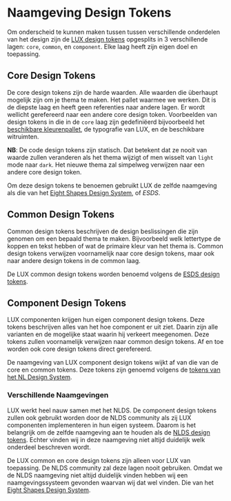 # Naamgeving Design Tokens

[design-tokens]: /docs/developer-design-tokens--docs
[esds-naamgeving]: https://medium.com/eightshapes-llc/naming-tokens-in-design-systems-9e86c7444676
[kleurenpallet]: https://www.rijkshuisstijl.nl/publiek/modules/product/DigitalStyleGuide/default/index.aspx?ItemId=6744
[nlds-naamgeving]: https://www.nldesignsystem.nl/handboek/design-tokens/#naamgeving

Om onderscheid te kunnen maken tussen tussen verschillende onderdelen van het design zijn de [LUX design tokens][design-tokens] opgesplits in 3 verschillende lagen: `core`, `common`, en `component`. Elke laag heeft zijn eigen doel en toepassing.

## Core Design Tokens

De core design tokens zijn de harde waarden. Alle waarden die überhaupt mogelijk zijn om je thema te maken. Het pallet waarmee we werken. Dit is de diepste laag en heeft geen referenties naar andere lagen. Er wordt wellicht gerefereerd naar een andere core design token. Voorbeelden van design tokens in die in de `core` laag zijn gedefiniëerd bijvoorbeeld het [beschikbare kleurenpallet][kleurenpallet], de typografie van LUX, en de beschikbare witruimten.

**NB**: De code design tokens zijn statisch. Dat betekent dat ze nooit van waarde zullen veranderen als het thema wijzigt of men wisselt van `light` mode naar `dark`. Het nieuwe thema zal simpelweg verwijzen naar een andere core design token.

Om deze design tokens te benoemen gebruikt LUX de zelfde naamgeving als die van het [Eight Shapes Design System][esds-naamgeving], of _ESDS_.

## Common Design Tokens

Common design tokens beschrijven de design beslissingen die zijn genomen om een bepaald thema te maken. Bijvoorbeeld welk lettertype de koppen en tekst hebben of wat de primaire kleur van het thema is. Common design tokens verwijzen voornamelijk naar core design tokens, maar ook naar andere design tokens in de common laag.

De LUX common design tokens worden benoemd volgens de [ESDS design tokens][esds-naamgeving].

## Component Design Tokens

LUX componenten krijgen hun eigen component design tokens. Deze tokens beschrijven alles van het hoe component er uit ziet. Daarin zijn alle varianten en de mogelijke staat waarin hij verkeert meegenomen. Deze tokens zullen voornamelijk verwijzen naar common design tokens. Af en toe worden ook core design tokens direct gerefereerd.

De naamgeving van LUX component design tokens wijkt af van die van de core en common tokens. Deze tokens zijn genoemd volgens de [tokens van het NL Design System][nlds-naamgeving].

### Verschillende Naamgevingen

LUX werkt heel nauw samen met het NLDS. De component design tokens zullen ook gebruikt worden door de NLDS community als zij LUX componenten implementeren in hun eigen systeem. Daarom is het belangrijk om de zelfde naamgeving aan te houden als de [NLDS design tokens][nlds-naamgeving]. Echter vinden wij in deze naamgeving niet altijd duidelijk welk onderdeel beschreven wordt.

De LUX common en core design tokens zijn alleen voor LUX van toepassing. De NLDS community zal deze lagen nooit gebruiken. Omdat we de NLDS naamgeving niet altijd duidelijk vinden hebben wij een naamgevingssysteem gevonden waarvan wij dat wel vinden. Die van het [Eight Shapes Design System][esds-naamgeving].

